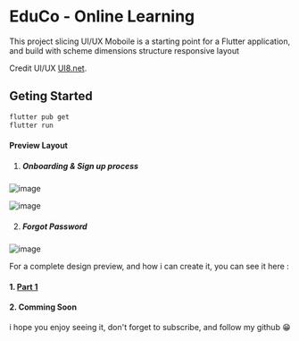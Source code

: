 # EduCo - Online Learning

This project slicing UI/UX Moboile is a starting point for a Flutter application, and build with scheme dimensions structure responsive layout

Credit UI/UX [UI8.net](https://ui8.net/pixel-navy-agency/products/educo-e-learning-app-ui-kit).

## Geting Started


```bash
flutter pub get
flutter run
```

#### Preview Layout

1. ##### Onboarding & Sign up process
![image](https://github.com/nurd0tid/EduCo/assets/48532204/6f3dc646-ae7a-454a-bb78-ff8c3e0fc436)

![image](https://github.com/nurd0tid/EduCo/assets/48532204/cce66f7e-1009-419b-89b8-08ef39b00a26)

2. ##### Forgot Password
![image](https://github.com/nurd0tid/EduCo/assets/48532204/17295771-77ec-4962-8e14-80bee23c24a4)


For a complete design preview, and how i can create it, you can see it here :

#### 1. [Part 1](https://www.youtube.com/watch?v=05pp4_nf7tE)
#### 2. Comming  Soon

i hope you enjoy seeing it, don't  forget to subscribe, and follow my github 😁
